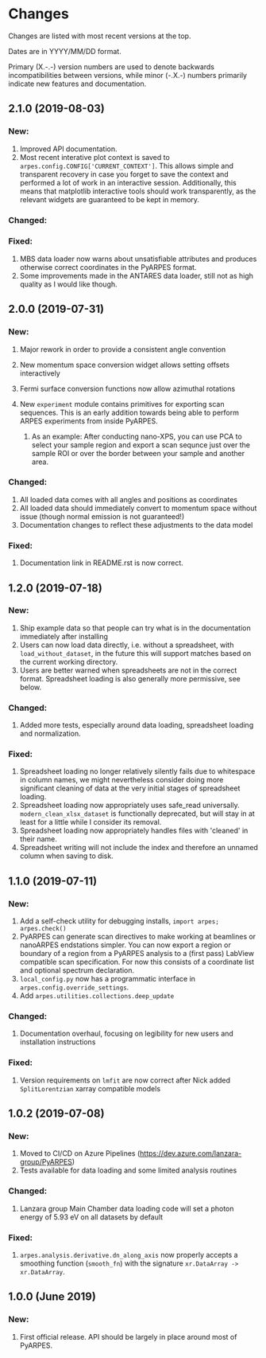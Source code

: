 # Changes

Changes are listed with most recent versions at the top.

Dates are in YYYY/MM/DD format.

Primary (X.-.-) version numbers are used to denote backwards incompatibilities
between versions, while minor (-.X.-) numbers primarily indicate new
features and documentation.

## 2.1.0 (2019-08-03)

### New:

1. Improved API documentation.
2. Most recent interative plot context is saved to `arpes.config.CONFIG['CURRENT_CONTEXT']`.
   This allows simple and transparent recovery in case you forget to save the context and
   performed a lot of work in an interactive session.
   Additionally, this means that matplotlib interactive tools should work transparently,
   as the relevant widgets are guaranteed to be kept in memory.

### Changed:

### Fixed:

1. MBS data loader now warns about unsatisfiable attributes and
   produces otherwise correct coordinates in the PyARPES format.
2. Some improvements made in the ANTARES data loader, still not as high
   quality as I would like though.

## 2.0.0 (2019-07-31)

### New:

1. Major rework in order to provide a consistent angle convention
2. New momentum space conversion widget allows
   setting offsets interactively
3. Fermi surface conversion functions now allow azimuthal rotations
4. New `experiment` module contains primitives for exporting
   scan sequences. This is an early addition towards being able
   to perform ARPES experiments from inside PyARPES.

   1. As an example: After conducting nano-XPS, you can use PCA to
      select your sample region and export a scan sequnce just over the
      sample ROI or over the border between your sample and another area.

### Changed:

1. All loaded data comes with all angles and positions as coordinates
2. All loaded data should immediately convert to momentum space
   without issue (though normal emission is not guaranteed!)
3. Documentation changes to reflect these adjustments to the data model


### Fixed:

1. Documentation link in README.rst is now correct.

## 1.2.0 (2019-07-18)

### New:

1. Ship example data so that people can try what is in the documentation
   immediately after installing
2. Users can now load data directly, i.e. without a spreadsheet, with
   `load_without_dataset`, in the future this will support matches based
   on the current working directory.
3. Users are better warned when spreadsheets are not in the correct format.
   Spreadsheet loading is also generally more permissive, see below.


### Changed:

1. Added more tests, especially around data loading, spreadsheet loading
   and normalization.

### Fixed:

1. Spreadsheet loading no longer relatively silently fails due to whitespace in column names,
   we might nevertheless consider doing more significant cleaning of data at the very initial
   stages of spreadsheet loading.
2. Spreadsheet loading now appropriately uses safe_read universally. `modern_clean_xlsx_dataset`
   is functionally deprecated, but will stay in at least for a little while I consider its removal.
3. Spreadsheet loading now appropriately handles files with 'cleaned' in their name.
4. Spreadsheet writing will not include the index and therefore an unnamed column when saving to disk.


## 1.1.0 (2019-07-11)

### New:

1. Add a self-check utility for debugging installs, `import arpes; arpes.check()`
2. PyARPES can generate scan directives to make working at beamlines or nanoARPES endstations simpler. You
   can now export a region or boundary of a region from a PyARPES analysis to a (first pass) LabView compatible
   scan specification. For now this consists of a coordinate list and optional spectrum declaration.
3. `local_config.py` now has a programmatic interface in `arpes.config.override_settings`.
4. Add `arpes.utilities.collections.deep_update`

### Changed:

1. Documentation overhaul, focusing on legibility for new users and installation instructions

### Fixed:

1. Version requirements on `lmfit` are now correct after Nick added `SplitLorentzian` xarray compatible models


## 1.0.2 (2019-07-08)

### New:

1. Moved to CI/CD on Azure Pipelines (https://dev.azure.com/lanzara-group/PyARPES)
2. Tests available for data loading and some limited analysis routines

### Changed:

1. Lanzara group Main Chamber data loading code will set a photon energy of 5.93 eV
on all datasets by default

### Fixed:

1. `arpes.analysis.derivative.dn_along_axis` now properly accepts a smoothing function (`smooth_fn`) with the
signature `xr.DataArray -> xr.DataArray`.

## 1.0.0 (June 2019)

### New:

1. First official release. API should be largely in place around most of PyARPES.
